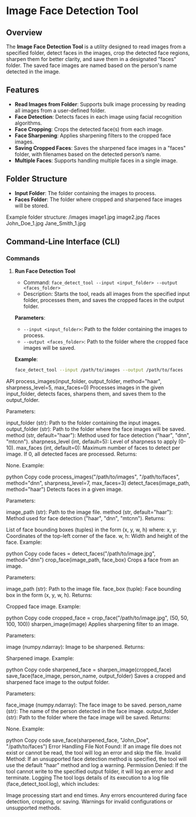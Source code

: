# Image Face Detection Tool

## Overview
The **Image Face Detection Tool** is a utility designed to read images from a specified folder, detect faces in the images, crop the detected face regions, sharpen them for better clarity, and save them in a designated "faces" folder. The saved face images are named based on the person's name detected in the image.

## Features
- **Read Images from Folder**: Supports bulk image processing by reading all images from a user-defined folder.
- **Face Detection**: Detects faces in each image using facial recognition algorithms.
- **Face Cropping**: Crops the detected face(s) from each image.
- **Face Sharpening**: Applies sharpening filters to the cropped face images.
- **Saving Cropped Faces**: Saves the sharpened face images in a "faces" folder, with filenames based on the detected person’s name.
- **Multiple Faces**: Supports handling multiple faces in a single image.

## Folder Structure
- **Input Folder**: The folder containing the images to process.
- **Faces Folder**: The folder where cropped and sharpened face images will be stored.

Example folder structure:
/images image1.jpg image2.jpg /faces John_Doe_1.jpg Jane_Smith_1.jpg


## Command-Line Interface (CLI)

### Commands

1. **Run Face Detection Tool**
    - Command: `face_detect_tool --input <input_folder> --output <faces_folder>`
    - Description: Starts the tool, reads all images from the specified input folder, processes them, and saves the cropped faces in the output folder.

   **Parameters**:
    - `--input <input_folder>`: Path to the folder containing the images to process.
    - `--output <faces_folder>`: Path to the folder where the cropped face images will be saved.

   **Example**:
   ```bash
   face_detect_tool --input /path/to/images --output /path/to/faces


API
process_images(input_folder, output_folder, method="haar", sharpness_level=5, max_faces=0)
Processes images in the given input_folder, detects faces, sharpens them, and saves them to the output_folder.

Parameters:

input_folder (str): Path to the folder containing the input images.
output_folder (str): Path to the folder where the face images will be saved.
method (str, default="haar"): Method used for face detection ("haar", "dnn", "mtcnn").
sharpness_level (int, default=5): Level of sharpness to apply (0-10).
max_faces (int, default=0): Maximum number of faces to detect per image. If 0, all detected faces are processed.
Returns:

None.
Example:

python
Copy code
process_images("/path/to/images", "/path/to/faces", method="dnn", sharpness_level=7, max_faces=3)
detect_faces(image_path, method="haar")
Detects faces in a given image.

Parameters:

image_path (str): Path to the image file.
method (str, default="haar"): Method used for face detection ("haar", "dnn", "mtcnn").
Returns:

List of face bounding boxes (tuples) in the form (x, y, w, h) where:
x, y: Coordinates of the top-left corner of the face.
w, h: Width and height of the face.
Example:

python
Copy code
faces = detect_faces("/path/to/image.jpg", method="dnn")
crop_face(image_path, face_box)
Crops a face from an image.

Parameters:

image_path (str): Path to the image file.
face_box (tuple): Face bounding box in the form (x, y, w, h).
Returns:

Cropped face image.
Example:

python
Copy code
cropped_face = crop_face("/path/to/image.jpg", (50, 50, 100, 100))
sharpen_image(image)
Applies sharpening filter to an image.

Parameters:

image (numpy.ndarray): Image to be sharpened.
Returns:

Sharpened image.
Example:

python
Copy code
sharpened_face = sharpen_image(cropped_face)
save_face(face_image, person_name, output_folder)
Saves a cropped and sharpened face image to the output folder.

Parameters:

face_image (numpy.ndarray): The face image to be saved.
person_name (str): The name of the person detected in the face image.
output_folder (str): Path to the folder where the face image will be saved.
Returns:

None.
Example:

python
Copy code
save_face(sharpened_face, "John_Doe", "/path/to/faces")
Error Handling
File Not Found: If an image file does not exist or cannot be read, the tool will log an error and skip the file.
Invalid Method: If an unsupported face detection method is specified, the tool will use the default "haar" method and log a warning.
Permission Denied: If the tool cannot write to the specified output folder, it will log an error and terminate.
Logging
The tool logs details of its execution to a log file (face_detect_tool.log), which includes:

Image processing start and end times.
Any errors encountered during face detection, cropping, or saving.
Warnings for invalid configurations or unsupported methods.